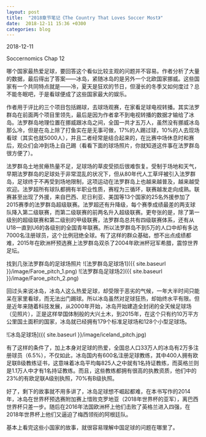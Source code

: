 ```yaml
---
layout: post
title:  "2018章节笔记《The Country That Loves Soccer Most》"
date:  2018-12-11 15:36 +0300
categories: blog
---
```


2018-12-11

Soccernomics Chap 12

哪个国家最热爱足球，要回答这个看似比较主观的问题并不容易。作者分析了大量的数据，最后得出了答案——冰岛，紧随冰岛的是另外一个北欧国家挪威。这些国家有一个共同特点就是——冷，夏天是狂欢的节日，但漫长的冬季又如何度过？总不能冬眠吧，于是看球便成了这些国家最大的娱乐。

作者用于评比的三个项目包括踢球，去球场观赛，在家看足球电视转播。其实法罗群岛在前面两个项目里领先，最后是因为作者拿不到电视转播的数据才输给了冰岛。法罗群岛地理位置在挪威跟冰岛之间，全国一共才五万人，虽然没有挪威冰岛那么冷，但是在岛上除了打鱼实在是无事可做，17%的人踢过球，10%的人去现场看球（其实也就5000人），并且二者经常是结合起来的，在比赛中场休息时和赛后，观众们会冲到场上自己踢（看看下面的球场照片，你就知道这件事在法罗群岛很方便了）。

法罗群岛土地贫瘠热量不足，足球场的草皮受损后很难恢复。受制于场地和天气，早期法罗群岛的足球处于非常混乱的状况下，但从80年代人工草坪被引入法罗群岛，足球终于不再受到场地限制，这项运动在法罗群岛上也越来越普及，越来越受欢迎。法罗超所有球队都拥有半职业性质，赛程为三循环，联赛越发走向成熟。联赛甚至出现了外援，来自巴西、尼日利亚、美国等13个国家的25名外援参加了2015赛季的法罗群岛超级联赛。法罗超还有升降级，每个赛季成绩最差的两支球队降入第二级联赛，而第二级联赛的前两名升入超级联赛。更夸张的是，除了第一级别的超级联赛和第二级别的甲级联赛，法罗群岛总共有四级联赛体系，还有从U18一直到U6的各级别的全国青年联赛。所以法罗群岛不到5万的人口中却有多达7000名注册球员，这个比例冠绝全球。有了这样的群众基础，想不出点成绩都难，2015年在欧洲杯预选赛上法罗群岛双杀了2004年欧洲杯冠军希腊，震惊世界足坛。


找到几张法罗群岛的足球场照片
![法罗群岛足球场1]({{ site.baseurl }}/image/Faroe_pitch_1.png)
![法罗群岛足球场2]({{ site.baseurl }}/image/Faroe_pitch_2.png)


回过头来说冰岛，冰岛人这么热爱足球，却受限于恶劣的气候，一年大半时间只能呆在家里看球，而无法出门踢球。所以冰岛虽然对足球狂热，却始终水平有限。但是近年来随着科技发展，从2000年开始，冰岛开始建造全封闭的全天候足球场（见照片），正是这样举国体制般的大兴土木，到2015年，在这个只有约10万平方公里国土面积的国家，冰岛就已经拥有179个标准足球场和128个小型足球场。

![冰岛足球场]({{ site.baseurl }}/image/iceland_pitch.jpg)


有了这样的条件了，加上本身对足球的热爱，全国总人口33万人的冰岛有2万多注册球员（6.5%），不仅如此，冰岛国内有600名注册足球教练，其中400人拥有欧足联B级教练证书，这意味着冰岛平均每825人之中就有1名持证教练，而英格兰则是1.1万人中才有1名持证教练。而且，这些教练都拥有很高的执教资质，他们中的23%的有欧足联A级别执照，70%有B级执照。

好了，剩下的故事就不用多讲了，冰岛足球想不崛起都难，在本书写作的2014年，冰岛在世界杯预选赛附加赛上惜败克罗地亚（2018年世界杯的亚军），离巴西世界杯只差一步。随后在2016年法国欧洲杯上他们击败了英格兰进入四强，在2018年世界杯上他们又逼迫了梅西领衔的阿根廷队。

基本上看完这些小国家的故事，就很容易理解中国足球的问题在哪里了。

<!--end-->
